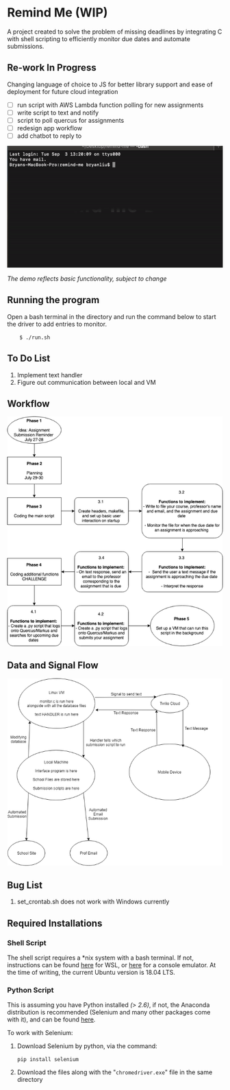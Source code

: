 # Remind Me (WIP)

A project created to solve the problem of missing deadlines by integrating C with shell scripting to efficiently monitor due dates and automate submissions.
## Re-work In Progress
Changing language of choice to JS for better library support and ease of deployment for future cloud integration
- [ ] run script with AWS Lambda function polling for new assignments
- [ ] write script to text and notify 
- [ ] script to poll quercus for assignments
- [ ] redesign app workflow
- [ ] add chatbot to reply to

![Demo](remindme_demo.gif)

_The demo reflects basic functionality, subject to change_

## Running the program

Open a bash terminal in the directory and run the command below to start the driver to add entries to monitor.

        $ ./run.sh

## To Do List

1. Implement text handler
2. Figure out communication between local and VM

## Workflow

<img src="./other/remind-me workflow .png">

## Data and Signal Flow

<img src="./other/Text Handler.png">

## Bug List

1. set_crontab.sh does not work with Windows currently

## Required Installations

### Shell Script

The shell script requires a \*nix system with a bash terminal. If not, instructions can be found [here](https://docs.microsoft.com/en-us/windows/wsl/install-win10) for WSL, or [here](https://cmder.net/) for a console emulator. At the time of writing, the current Ubuntu version is 18.04 LTS.

### Python Script

This is assuming you have Python installed _(> 2.6)_, if not, the Anaconda distribution is recommended (Selenium and many other packages come with it), and can be found [here](https://www.anaconda.com/distribution/).

To work with Selenium:

1.  Download Selenium by python, via the command:

        pip install selenium

2.  Download the files along with the "`chromedriver.exe`" file in the same directory
